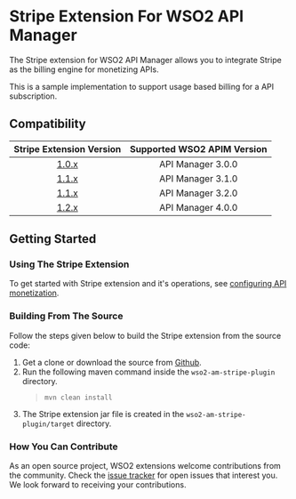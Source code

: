 # Stripe Extension For WSO2 API Manager

The Stripe extension for WSO2 API Manager allows you to integrate Stripe as the billing engine for monetizing APIs.

This is a sample implementation to support usage based billing for a API subscription.

## Compatibility

| Stripe Extension Version | Supported WSO2 APIM Version |
| :-------------: | :---------------:|
| [1.0.x](https://github.com/wso2-extensions/wso2-am-stripe-plugin/tree/v1.0.0) | API Manager 3.0.0 
| [1.1.x](https://github.com/wso2-extensions/wso2-am-stripe-plugin/tree/v1.1.1) | API Manager 3.1.0
| [1.1.x](https://github.com/wso2-extensions/wso2-am-stripe-plugin/tree/v1.1.2) | API Manager 3.2.0
| [1.2.x](https://github.com/wso2-extensions/wso2-am-stripe-plugin/tree/v1.2.0) | API Manager 4.0.0  


## Getting Started

### Using The Stripe Extension

To get started with Stripe extension and it's operations, see [configuring API monetization](https://apim.docs.wso2.com/en/next/Learn/APIMonetization/monetizing-an-api/).

### Building From The Source

Follow the steps given below to build the Stripe extension from the source code:

1. Get a clone or download the source from [Github](https://github.com/wso2-extensions/wso2-am-stripe-plugin).
2. Run the following maven command inside the `wso2-am-stripe-plugin` directory.
    >`mvn clean install`
3. The Stripe extension jar file is created in the `wso2-am-stripe-plugin/target` directory.

### How You Can Contribute

As an open source project, WSO2 extensions welcome contributions from the community.
Check the [issue tracker](https://github.com/wso2-extensions/wso2-am-stripe-plugin/issues) for open issues that interest you. We look forward to receiving your contributions.
